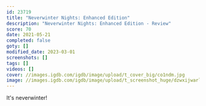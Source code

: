 ```yaml
---
id: 23719
title: "Neverwinter Nights: Enhanced Edition"
description: "Neverwinter Nights: Enhanced Edition - Review"
score: 70
date: 2021-05-21
completed: false
goty: []
modified_date: 2023-03-01
screenshots: []
tags: []
videos: []
cover: //images.igdb.com/igdb/image/upload/t_cover_big/co1ndm.jpg
image: //images.igdb.com/igdb/image/upload/t_screenshot_huge/dzwxijwarletnqr8fsis.jpg
---
```

It's neverwinter!